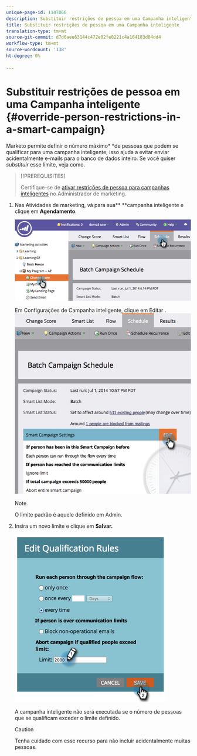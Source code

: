 ```yaml
---
unique-page-id: 1147066
description: Substituir restrições de pessoa em uma Campanha inteligente - Documentos do marketing - Documentação do produto
title: Substituir restrições de pessoa em uma Campanha inteligente
translation-type: tm+mt
source-git-commit: d7d6aee63144c472e02fe0221c4a164183d04dd4
workflow-type: tm+mt
source-wordcount: '138'
ht-degree: 0%

---
```



# Substituir restrições de pessoa em uma Campanha inteligente {#override-person-restrictions-in-a-smart-campaign}

Marketo permite definir o número máximo* *de pessoas que podem se qualificar para uma campanha inteligente; isso ajuda a evitar enviar acidentalmente e-mails para o banco de dados inteiro. Se você quiser *substituir* esse limite, veja como.

>[!PREREQUISITES]
>
>Certifique-se de [ativar restrições de pessoa para campanhas inteligentes](../../../../product-docs/administration/email-setup/enable-person-restrictions-for-smart-campaigns.md) no Administrador de marketing.

1. Nas Atividades de marketing, vá para sua** **campanha inteligente e clique em **Agendamento**.

   ![](assets/one.png)

   Em Configurações de Campanha inteligente, clique em Editar .
   ![](assets/two.png)

   >[!NOTE]
   >
   >O limite padrão é aquele definido em Admin.

1. Insira um novo limite e clique em **Salvar.**

   ![](assets/three.png)

   A campanha inteligente não será executada se o número de pessoas que se qualificam exceder o limite definido.

   >[!CAUTION]
   >
   >Tenha cuidado com esse recurso para não incluir acidentalmente muitas pessoas.

